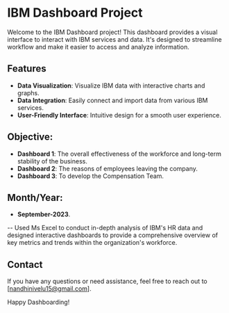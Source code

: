 # IBM Dashboard Project

Welcome to the IBM Dashboard project! This dashboard provides a visual interface to interact with IBM services and data. It's designed to streamline workflow and make it easier to access and analyze information.

## Features

- **Data Visualization**: Visualize IBM data with interactive charts and graphs.
- **Data Integration**: Easily connect and import data from various IBM services.
- **User-Friendly Interface**: Intuitive design for a smooth user experience.

## Objective: 

- **Dashboard 1**: The overall effectiveness of the workforce and long-term stability of the business.
- **Dashboard 2**: The reasons of employees leaving the company.
- **Dashboard 3**: To develop the Compensation Team.
    
## Month/Year:

- **September-2023**. 
    
-- Used Ms Excel to conduct in-depth analysis of IBM's HR data and designed interactive dashboards to provide a comprehensive overview of key metrics and trends within the organization's workforce.

## Contact

If you have any questions or need assistance, feel free to reach out to [nandhinivelu15@gmail.com].

Happy Dashboarding!


